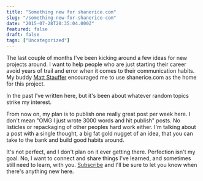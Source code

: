```yaml
---
title: "Something new for shanerice.com"
slug: "/something-new-for-shanerice-com"
date: "2015-07-28T20:35:04.000Z"
featured: false
draft: false
tags: ["Uncategorized"]
---
```


The last couple of months I've been kicking around a few ideas for new projects around. I want to help people who are just starting their career avoid years of trail and error when it comes to their communication habits. My buddy <a href="https://twitter.com/stauffermatt">Matt Stauffer</a> encouraged me to use shanerice.com as the home for this project.

In the past I've written here, but it's been about whatever random topics strike my interest.

From now on, my plan is to publish one really great post per week here. I don't mean "OMG I just wrote 3000 words and hit publish" posts. No listicles or repackaging of other peoples hard work either. I'm talking about a post with a single thought, a big fat gold nugget of an idea, that you can take to the bank and build good habits around.

It's not perfect, and I don't plan on it ever getting there. Perfection isn't my goal. No, I want to connect and share things I've learned, and sometimes still need to learn, with you. <a href="https://shanerice.com/email-updates">Subscribe</a> and I'll be sure to let you know when there's anything new here.
